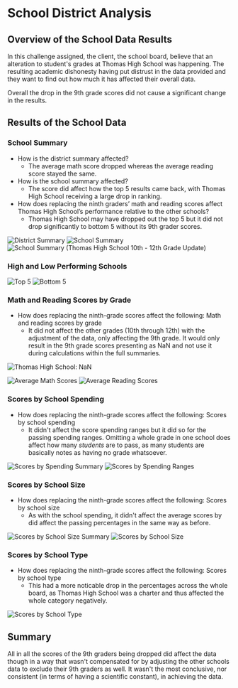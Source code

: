 # School District Analysis

## Overview of the School Data Results
In this challenge assigned, the client, the school board, believe that an alteration to student's grades at Thomas High School was happening. The resulting academic dishonesty having put distrust in the data provided and they want to find out how much it has affected their overall data.

Overall the drop in the 9th grade scores did not cause a significant change in the results.

## Results of the School Data
### School Summary
* How is the district summary affected?
   * The average math score dropped whereas the average reading score stayed the same.
* How is the school summary affected?
   * The score did affect how the top 5 results came back, with Thomas High School receiving a large drop in ranking.
* How does replacing the ninth graders’ math and reading scores affect Thomas High School’s performance relative to the other schools?
   * Thomas High School may have dropped out the top 5 but it did not drop significantly to bottom 5 without its 9th grader scores.

![District Summary](Write-Up_Resources/D1_dist_summ.png)
![School Summary](Write-Up_Resources/D2_per_school_summ_df.png)
![School Summary (Thomas High School 10th - 12th Grade Update)](Write-Up_Resources/D2_per_school_summ_df(THS_update).png)

### High and Low Performing Schools
![Top 5](Write-Up_Resources/D2_top5.png)
![Bottom 5](Write-Up_Resources/D2_bottom5.png)

### Math and Reading Scores by Grade
* How does replacing the ninth-grade scores affect the following: Math and reading scores by grade
   * It did not affect the other grades (10th through 12th) with the adjustment of the data, only affecting the 9th grade. It would only result in the 9th grade scores presenting as NaN and not use it during calculations within the full summaries.

![Thomas High School: NaN](Write-Up_Resources/D1_readNaN.png)

![Average Math Scores](Write-Up_Resources/D2_avg_math.png)
![Average Reading Scores](Write-Up_Resources/D2_avg_read.png)

### Scores by School Spending
* How does replacing the ninth-grade scores affect the following: Scores by school spending
   * It didn't affect the score spending ranges but it did so for the passing spending ranges. Omitting a whole grade in one school does affect how many *students* are to pass, as many students are basically notes as having no grade whatsoever.
   
![Scores by Spending Summary](Write-Up_Resources/D2_spending_summ_df.png)
![Scores by Spending Ranges](Write-Up_Resources/D2_spending_ranges(formatted).png)

### Scores by School Size
* How does replacing the ninth-grade scores affect the following: Scores by school size
   * As with the school spending, it didn't affect the average scores by did affect the passing percentages in the same way as before.
 
![Scores by School Size Summary](Write-Up_Resources/D2_school_size_summ_df.png)
![Scores by School Size](Write-Up_Resources/D2_size_ranges(formatted).png)

### Scores by School Type
* How does replacing the ninth-grade scores affect the following: Scores by school type
   * This had a more noticable drop in the percentages across the whole board, as Thomas High School was a charter and thus affected the whole category negatively.
 
![Scores by School Type](Write-Up_Resources/D2_school_type(formatted).png)

## Summary
All in all the scores of the 9th graders being dropped did affect the data though in a way that wasn't compensated for by adjusting the other schools data to exclude their 9th graders as well. It wasn't the most conclusive, nor consistent (in terms of having a scientific constant), in achieving the data.
